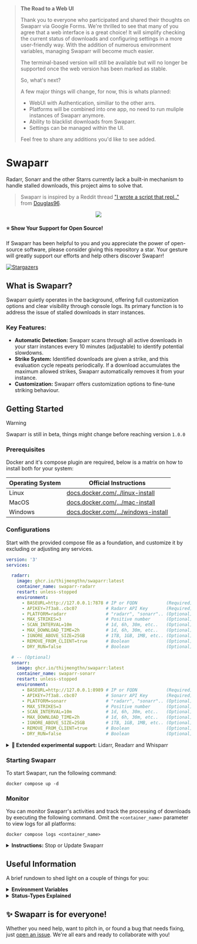 
> **The Road to a Web UI**
>
> Thank you to everyone who participated and shared their thoughts on Swaparr via Google Forms. We're thrilled to see that many of you agree that a web interface is a great choice! It will simplify checking the current status of downloads and configuring settings in a more user-friendly way. With the addition of numerous environment variables, managing Swaparr will become much easier.
>
> The terminal-based version will still be available but will no longer be supported once the web version has been marked as stable.
>
> So, what's next?
>
> A few major things will change, for now, this is whats planned:
>
> - WebUI with Authentication, similiar to the other arrs.
> - Platforms will be combined into one app, no need to run muliple instances of Swaparr anymore.
> - Ability to blacklist downloads from Swaparr.
> - Settings can be managed within the UI.
>
> Feel free to share any additions you'd like to see added.

# Swaparr

Radarr, Sonarr and the other Starrs currently lack a built-in mechanism to handle stalled downloads, this project aims to solve that.

> Swaparr is inspired by a Reddit thread ["I wrote a script that repl.."](https://www.reddit.com/r/radarr/comments/101q31k/i_wrote_a_script_that_replaces_slowdead_torrents/) from [Douglas96](https://www.reddit.com/user/Douglas96/).

<p align="center">
  <img src="https://i.imgur.com/HMCDGbO.png?s=128">
</p>



#### ⭐ Show Your Support for Open Source!

If Swaparr has been helpful to you and you appreciate the power of open-source software, please consider giving this repository a star. Your gesture will greatly support our efforts and help others discover Swaparr!

[![Stargazers](https://reporoster.com/stars/dark/notext/ThijmenGThN/swaparr)](https://github.com/ThijmenGThN/swaparr/stargazers)



## What is Swaparr?

Swaparr quietly operates in the background, offering full customization options and clear visibility through console logs. Its primary function is to address the issue of stalled downloads in starr instances.



### Key Features:

- **Automatic Detection:** Swaparr scans through all active downloads in your starr instances every 10 minutes (adjustable) to identify potential slowdowns.
- **Strike System:** Identified downloads are given a strike, and this evaluation cycle repeats periodically. If a download accumulates the maximum allowed strikes, Swaparr automatically removes it from your instance.
- **Customization:** Swaparr offers customization options to fine-tune striking behaviour.



## Getting Started

> [!WARNING]
> Swaparr is still in beta, things might change before reaching version ` 1.0.0 `



### Prerequisites 

Docker and it's compose plugin are required, below is a matrix on how to install both for your system:

|Operating System|Official Instructions|
|-|-|
|Linux|[docs.docker.com/../linux-install](https://docs.docker.com/desktop/install/linux-install/)
|MacOS|[docs.docker.com/.../mac-install](https://docs.docker.com/desktop/install/mac-install/)
|Windows|[docs.docker.com/.../windows-install](https://docs.docker.com/desktop/install/windows-install/)



### Configurations

Start with the provided compose file as a foundation, and customize it by excluding or adjusting any services.

```yml
version: '3'
services:

  radarr:
    image: ghcr.io/thijmengthn/swaparr:latest
    container_name: swaparr-radarr
    restart: unless-stopped
    environment:
      - BASEURL=http://127.0.0.1:7878 # IP or FQDN           (Required)
      - APIKEY=7f3a8..cbc07           # Radarr API Key       (Required)                
      - PLATFORM=radarr               # "radarr", "sonarr".. (Optional) default: radarr
      - MAX_STRIKES=3                 # Positive number      (Optional) default: 3     
      - SCAN_INTERVAL=10m             # 1d, 6h, 30m, etc..   (Optional) default: 10m   
      - MAX_DOWNLOAD_TIME=2h          # 1d, 6h, 30m, etc..   (Optional) default: 2h    
      - IGNORE_ABOVE_SIZE=25GB        # 1TB, 1GB, 1MB, etc.. (Optional) default: 25GB  
      - REMOVE_FROM_CLIENT=true       # Boolean              (Optional) default: true
      - DRY_RUN=false                 # Boolean              (Optional) default: false

  # -- (Optional)
  sonarr: 
    image: ghcr.io/thijmengthn/swaparr:latest
    container_name: swaparr-sonarr
    restart: unless-stopped
    environment:
      - BASEURL=http://127.0.0.1:8989 # IP or FQDN           (Required)
      - APIKEY=7f3a8..cbc07           # Sonarr API Key       (Required)                
      - PLATFORM=sonarr               # "radarr", "sonarr".. (Optional) default: radarr
      - MAX_STRIKES=3                 # Positive number      (Optional) default: 3     
      - SCAN_INTERVAL=10m             # 1d, 6h, 30m, etc..   (Optional) default: 10m   
      - MAX_DOWNLOAD_TIME=2h          # 1d, 6h, 30m, etc..   (Optional) default: 2h    
      - IGNORE_ABOVE_SIZE=25GB        # 1TB, 1GB, 1MB, etc.. (Optional) default: 25GB  
      - REMOVE_FROM_CLIENT=true       # Boolean              (Optional) default: true
      - DRY_RUN=false                 # Boolean              (Optional) default: false
```

<details>
  <summary>
    <strong>🚩 Extended experimental support:</strong> Lidarr, Readarr and Whisparr
  </summary>

  ```yml
  version: '3'
  services:

    radarr:
      image: ghcr.io/thijmengthn/swaparr:latest
      container_name: swaparr-radarr
      restart: unless-stopped
      environment:
        - BASEURL=http://127.0.0.1:7878 # IP or FQDN           (Required)
        - APIKEY=7f3a8..cbc07           # Radarr API Key       (Required)                
        - PLATFORM=radarr               # "radarr", "sonarr".. (Optional) default: radarr
        - MAX_STRIKES=3                 # Positive number      (Optional) default: 3     
        - SCAN_INTERVAL=10m             # 1d, 6h, 30m, etc..   (Optional) default: 10m   
        - MAX_DOWNLOAD_TIME=2h          # 1d, 6h, 30m, etc..   (Optional) default: 2h    
        - IGNORE_ABOVE_SIZE=25GB        # 1TB, 1GB, 1MB, etc.. (Optional) default: 25GB  
        - REMOVE_FROM_CLIENT=true       # Boolean              (Optional) default: true
        - DRY_RUN=false                 # Boolean              (Optional) default: false

    # -- (Optional)
    sonarr: 
      image: ghcr.io/thijmengthn/swaparr:latest
      container_name: swaparr-sonarr
      restart: unless-stopped
      environment:
        - BASEURL=http://127.0.0.1:8989 # IP or FQDN           (Required)
        - APIKEY=7f3a8..cbc07           # Sonarr API Key       (Required)                
        - PLATFORM=sonarr               # "radarr", "sonarr".. (Optional) default: radarr
        - MAX_STRIKES=3                 # Positive number      (Optional) default: 3     
        - SCAN_INTERVAL=10m             # 1d, 6h, 30m, etc..   (Optional) default: 10m   
        - MAX_DOWNLOAD_TIME=2h          # 1d, 6h, 30m, etc..   (Optional) default: 2h    
        - IGNORE_ABOVE_SIZE=25GB        # 1TB, 1GB, 1MB, etc.. (Optional) default: 25GB  
        - REMOVE_FROM_CLIENT=true       # Boolean              (Optional) default: true
        - DRY_RUN=false                 # Boolean              (Optional) default: false

    # -- (Optional)
    lidarr: 
      image: ghcr.io/thijmengthn/swaparr:latest
      container_name: swaparr-lidarr
      restart: unless-stopped
      environment:
        - BASEURL=http://127.0.0.1:8989 # IP or FQDN           (Required)
        - APIKEY=7f3a8..cbc07           # Lidarr API Key       (Required)                
        - PLATFORM=lidarr               # "radarr", "sonarr".. (Optional) default: radarr
        - MAX_STRIKES=3                 # Positive number      (Optional) default: 3     
        - SCAN_INTERVAL=10m             # 1d, 6h, 30m, etc..   (Optional) default: 10m   
        - MAX_DOWNLOAD_TIME=2h          # 1d, 6h, 30m, etc..   (Optional) default: 2h    
        - IGNORE_ABOVE_SIZE=25GB        # 1TB, 1GB, 1MB, etc.. (Optional) default: 25GB  
        - REMOVE_FROM_CLIENT=true       # Boolean              (Optional) default: true
        - DRY_RUN=false                 # Boolean              (Optional) default: false

    # -- (Optional)
    readarr: 
      image: ghcr.io/thijmengthn/swaparr:latest
      container_name: swaparr-readarr
      restart: unless-stopped
      environment:
        - BASEURL=http://127.0.0.1:8989 # IP or FQDN           (Required)
        - APIKEY=7f3a8..cbc07           # Readarr API Key      (Required)                
        - PLATFORM=readarr              # "radarr", "sonarr".. (Optional) default: radarr
        - MAX_STRIKES=3                 # Positive number      (Optional) default: 3     
        - SCAN_INTERVAL=10m             # 1d, 6h, 30m, etc..   (Optional) default: 10m   
        - MAX_DOWNLOAD_TIME=2h          # 1d, 6h, 30m, etc..   (Optional) default: 2h    
        - IGNORE_ABOVE_SIZE=25GB        # 1TB, 1GB, 1MB, etc.. (Optional) default: 25GB  
        - REMOVE_FROM_CLIENT=true       # Boolean              (Optional) default: true
        - DRY_RUN=false                 # Boolean              (Optional) default: false

    # -- (Optional)
    whisparr: 
      image: ghcr.io/thijmengthn/swaparr:latest
      container_name: swaparr-whisparr
      restart: unless-stopped
      environment:
        - BASEURL=http://127.0.0.1:8989 # IP or FQDN           (Required)
        - APIKEY=7f3a8..cbc07           # Whisparr API Key     (Required)                
        - PLATFORM=whisparr             # "radarr", "sonarr".. (Optional) default: radarr
        - MAX_STRIKES=3                 # Positive number      (Optional) default: 3     
        - SCAN_INTERVAL=10m             # 1d, 6h, 30m, etc..   (Optional) default: 10m   
        - MAX_DOWNLOAD_TIME=2h          # 1d, 6h, 30m, etc..   (Optional) default: 2h    
        - IGNORE_ABOVE_SIZE=25GB        # 1TB, 1GB, 1MB, etc.. (Optional) default: 25GB  
        - REMOVE_FROM_CLIENT=true       # Boolean              (Optional) default: true
        - DRY_RUN=false                 # Boolean              (Optional) default: false
  ```
</details>



### Starting Swaparr

To start Swaparr, run the following command:

```
docker compose up -d
```



### Monitor

You can monitor Swaparr's activities and track the processing of downloads by executing the following command. Omit the ` <container_name> ` parameter to view logs for all platforms:

```
docker compose logs <container_name>
```

<details>
  <summary>
    <strong>Instructions:</strong> Stop or Update Swaparr
  </summary>

  #### Stop

  To shutdown Swaparr, run the following command:

  ```
  docker compose down
  ```

  
  #### Update

  Updating Swaparr is a breeze, pull the latest images and restart the service:

  ```
  docker compose pull
  ```

  ```
  docker compose down
  ```

  ```
  docker compose up -d
  ```
</details>



## Useful Information

A brief rundown to shed light on a couple of things for you:

<details>
  <summary>
    <strong>Environment Variables</strong>
  </summary>

  | Name               | Default                 | Description                                                                                         |
  |--------------------|-------------------------|-----------------------------------------------------------------------------------------------------|
  | BASEURL            | `http://127.0.0.1:7878` | The URL of a radarr, sonarr or other starr instance.                                                |
  | APIKEY             | `7f3a8..cbc07`          | The API key of a radarr, sonarr or other starr instance.                                            |
  | PLATFORM           | `radarr`                | Indicates the type of starr platform, either `radarr`, `sonarr`, `lidarr`, `readarr` or `whisparr`. |
  | MAX_STRIKES        | `3`                     | Maximum number of strikes a download can accumulate before it is removed.                           |
  | SCAN_INTERVAL      | `10m`                   | How often Swaparr checks for stalled downloads.                                                     |
  | MAX_DOWNLOAD_TIME  | `2h`                    | Maximum allowed download time before it's considered stalled.                                       |
  | IGNORE_ABOVE_SIZE  | `25GB`                  | Files larger than this size will be ignored and not monitored.                                      |
  | REMOVE_FROM_CLIENT | `true`                  | Remove from both queue and download client (default) OR `false` only the queue of a starr instance. |
  | DRY_RUN            | `false`                 | Sandbox mode; try Swaparr without it performing destructive actions on your instances.              |
</details>

<details>
  <summary>
    <strong>Status-Types Explained</strong>
  </summary>

  | **Status** | **Description**                                                                                    |
  |------------|----------------------------------------------------------------------------------------------------| 
  | `Normal`   | Download is proceeding as expected; no issues detected.                                            |
  | `Striked`  | Download flagged as slow or stalled; may be removed if it continues to accumulate strikes.         |
  | `Removed`  | Download has been attempted to be removed from the starr instance.                                 |
  | `Ignored`  | Download is not monitored because it falls outside the set thresholds (e.g., size or time limits). |
  | `Queued`   | Download is in the queue within the download client waiting to start; will not be striked.         |
</details>



## ✨ Swaparr is for everyone!

Whether you need help, want to pitch in, or found a bug that needs fixing, just [open an issue](https://github.com/ThijmenGThN/swaparr/issues). We're all ears and ready to collaborate with you!
